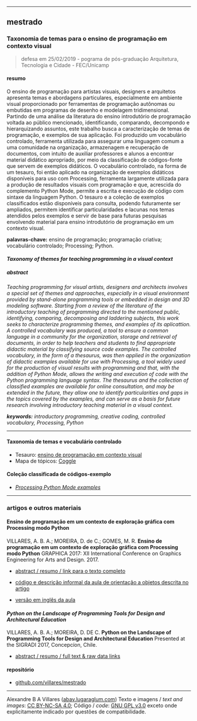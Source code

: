 ----

## mestrado

### Taxonomia de temas para o ensino de programação em contexto visual

> defesa em 25/02/2019 - pograma de pós-graduação Arquitetura, Tecnologia e Cidade - FEC/Unicamp

#### resumo

O ensino de programação para artistas visuais, designers e arquitetos apresenta temas e abordagens particulares, especialmente em ambiente visual proporcionado por ferramentas de programação autônomas ou embutidas em programas de desenho e modelagem tridimensional. Partindo de uma análise da literatura do ensino introdutório de programação voltada ao público mencionado, identificando, comparando, decompondo e hierarquizando assuntos, este trabalho busca a caracterização de temas de programação, e exemplos de sua aplicação. Foi produzido um vocabulário controlado, ferramenta utilizada para assegurar uma linguagem comum a uma comunidade na organização, armazenagem e recuperação de documentos, com intuito de auxiliar professores e alunos a encontrar material didático apropriado, por meio da classificação de códigos-fonte que servem de exemplos didáticos. O vocabulário controlado, na forma de um tesauro, foi então aplicado na organização de exemplos didáticos disponíveis para uso com Processing, ferramenta largamente utilizada para a produção de resultados visuais com programação e que, acrescida do complemento Python Mode, permite a escrita e execução de código com sintaxe da linguagem Python. O tesauro e a coleção de exemplos classificados estão disponíveis para consulta, podendo futuramente ser ampliados, permitem identificar particularidades e lacunas nos temas atendidos pelos exemplos e servir de base para futuras pesquisas envolvendo material para ensino introdutório de programação em um contexto visual.

**palavras-chave:** ensino de programação; programação criativa; vocabulário controlado; Processing; Python.

#### *Taxonomy of themes for teaching programming in a visual context*

##### *abstract*

<i>Teaching programming for visual artists, designers and architects involves a special set of themes and approaches, especially in a visual environment provided by stand-alone programming tools or embedded in design and 3D modeling software. Starting from a review of the literature of the introductory teaching of programming directed to the mentioned public, identifying, comparing, decomposing and laddering subjects, this work seeks to characterize programming themes, and examples of its aplicattion. A controlled vocabulary was produced, a tool to ensure a common language in a community for the organization, storage and retrieval of documents, in order to help teachers and students to find appropriate didactic material by classifying source code examples. The controlled vocabulary, in the form of a thesaurus, was then applied in the organization of didactic examples available for use with Processing, a tool widely used for the production of visual results with programming and that, with the addition of  Python Mode, allows the writing and execution of code with the Python programming language syntax. The thesaurus and the collection of classified examples are available for online consultation, and may be extended in the future, they allow one to identify particularities and gaps in the topics covered by the examples, and can serve as a basis for future research involving introductory teaching material in a visual context.</i>

<i>**keywords:** introductory programming, creative coding, controlled vocabulary, Processing, Python</i>

----

#### Taxonomia de temas e vocabulário controlado

* Tesauro: [ensino de programação em contexto visual](http://www.lugaralgum.com/tematres/vocab/index.php)
* Mapa de tópicos: [Coggle](https://coggle.it/diagram/XCqHK58wsD6Q7T4a/t/ensino-de-programa%C3%A7%C3%A3o-em-contexto-visual)


#### Coleção classificada de códigos-exemplo

* [*Processing Python Mode examples*](http://www.lugaralgum.com/omeka-c/collections/show/1)

----

### artigos e outros materiais

#### Ensino de programação em um contexto de exploração gráfica com Processing modo Python

VILLARES, A. B. A.; MOREIRA, D. de C.; GOMES, M. R. **Ensino de programação em um contexto de exploração gráfica com Processing modo Python** GRAPHICA 2017: XII International Conference on Graphics Engineering for Arts and Design. 2017.

 * [abstract / resumo / link para o texto completo](https://villares.github.io/mestrado/VILLARES_MOREIRA_GOMES_GRAPHICA_2017) 

 * [código e descrição informal da aula de orientação a objetos descrita no artigo](/bandeirinhas/)

 * [versão em inglês da aula](https://medium.com/@villares/object-orientation-with-bandeirinhas-part-1-7-7765ab596d95)

#### *Python on the Landscape of Programming Tools for Design and Architectural Education*

VILLARES, A. B. A.; MOREIRA, D. DE C. **Python on the Landscape of Programming Tools for Design and Architectural Education** Presented at the SIGRADI 2017, Concepcíon, Chile.

* [abstract / resumo / full text & raw data links](https://villares.github.io/mestrado/VILLARES_MOREIRA_SIGRADI_2017)

#### repositório

 * [github.com/villares/mestrado](https://github.com/villares/mestrado)

----
Alexandre B A Villares ([abav.lugaraglum.com](https://abav.lugaralgum.com)) Texto e imagens / *text and images*:  [CC BY-NC-SA 4.0](https://creativecommons.org/licenses/by-nc-sa/4.0/); Código / *code*: [GNU GPL v3.0](https://www.gnu.org/licenses/gpl-3.0.en.html) exceto onde explicitamente indicado por questões de compatibilidade.

